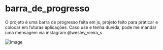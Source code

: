 # barra_de_progresso

O projeto é uma barra de progresso feita em js, projeto feito para praticar e colocar em futuras aplicações. Caso use e tenha duvida, pode me mandar uma mensagem via instagram @wesley_vieira_s

![image](https://user-images.githubusercontent.com/79053520/185814034-b30a1e7c-3f3e-41ca-8623-f4be0091f1ea.png)
